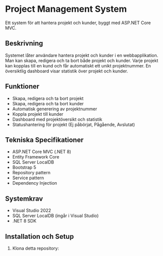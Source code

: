 # Project Management System

Ett system för att hantera projekt och kunder, byggt med ASP.NET Core MVC.

## Beskrivning
Systemet låter användare hantera projekt och kunder i en webbapplikation. Man kan skapa, redigera och ta bort både projekt och kunder. Varje projekt kan kopplas till en kund och får automatiskt ett unikt projektnummer. En översiktlig dashboard visar statistik över projekt och kunder.

## Funktioner
- Skapa, redigera och ta bort projekt
- Skapa, redigera och ta bort kunder
- Automatisk generering av projektnummer
- Koppla projekt till kunder
- Dashboard med projektöversikt och statistik
- Statushantering för projekt (Ej påbörjat, Pågående, Avslutat)

## Tekniska Specifikationer
- ASP.NET Core MVC (.NET 8)
- Entity Framework Core
- SQL Server LocalDB
- Bootstrap 5
- Repository pattern
- Service pattern
- Dependency Injection

## Systemkrav
- Visual Studio 2022
- SQL Server LocalDB (ingår i Visual Studio)
- .NET 8 SDK

## Installation och Setup
1. Klona detta repository:
